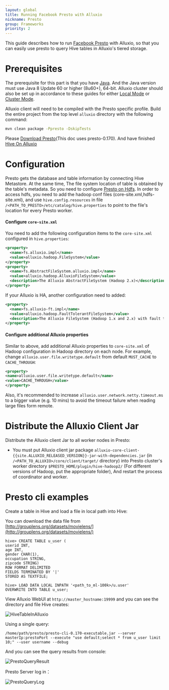 ```yaml
---
layout: global
title: Running Facebook Presto with Alluxio
nickname: Presto
group: Frameworks
priority: 2
---
```


This guide describes how to run [Facebook Presto](https://prestodb.io/) with Alluxio, so
that you can easily use presto to query Hive tables in Alluxio's tiered storage.

# Prerequisites

The prerequisite for this part is that you have [Java](Java-Setup.html). And the Java version must use Java 8 Update 60 or higher (8u60+), 64-bit.
Alluxio cluster should also be set up in accordance to these guides for either
[Local Mode](Running-Alluxio-Locally.html) or [Cluster Mode](Running-Alluxio-on-a-Cluster.html).

Alluxio client will need to be compiled with the Presto specific profile. Build the entire project
from the top level `alluxio` directory with the following command:

```bash
mvn clean package -Ppresto -DskipTests
```

Please [Download Presto](https://repo1.maven.org/maven2/com/facebook/presto/presto-server/)(This doc uses presto-0.170). And have finished
[Hive On Alluxio](http://www.alluxio.org/docs/master/en/Running-Hive-with-Alluxio.html)

# Configuration

Presto gets the database and table information by connecting Hive Metastore. At the same time,
The file system location of table is obtained by the table's metadata. So you need to configure
[Presto on Hdfs](https://prestodb.io/docs/current/installation/deployment.html). In order to access hdfs,
you need to add the hadoop conf files (core-site.xml,hdfs-site.xml), and use `hive.config.resources` in 
file `/<PATH_TO_PRESTO>/etc/catalog/hive.properties` to point to the file's location for every Presto worker.

#### Configure `core-site.xml`

You need to add the following configuration items to the `core-site.xml` configured in `hive.properties`:

```xml
<property>
  <name>fs.alluxio.impl</name>
  <value>alluxio.hadoop.FileSystem</value>
</property>
<property>
  <name>fs.AbstractFileSystem.alluxio.impl</name>
  <value>alluxio.hadoop.AlluxioFileSystem</value>
  <description>The Alluxio AbstractFileSystem (Hadoop 2.x)</description>
</property>
```
If your Alluxio is HA, another configuration need to added:
```xml
<property>
  <name>fs.alluxio-ft.impl</name>
  <value>alluxio.hadoop.FaultTolerantFileSystem</value>
  <description>The Alluxio FileSystem (Hadoop 1.x and 2.x) with fault tolerant support</description>
</property>
```
#### Configure additional Alluxio properties

Similar to above, add additional Alluxio properties to `core-site.xml` of Hadoop configuration in Hadoop directory on each node.
 For example, change `alluxio.user.file.writetype.default` from default `MUST_CACHE` to `CACHE_THROUGH`:

```xml
<property>
<name>alluxio.user.file.writetype.default</name>
<value>CACHE_THROUGH</value>
</property>
```

Also, it's recommended to increase `alluxio.user.network.netty.timeout.ms` to a bigger value (e.g. 10 mins) to avoid the timeout
 failure when reading large files form remote.

# Distribute the Alluxio Client Jar

Distribute the Alluxio client Jar to all worker nodes in Presto:
- You must put Alluxio client jar package `alluxio-core-client-{{site.ALLUXIO_RELEASED_VERSION}}-jar-with-dependencies.jar`
(in `/<PATH_TO_ALLUXIO>/core/client/target/` directory) into Presto cluster's worker directory `$PRESTO_HOME/plugin/hive-hadoop2/`
(For different versions of Hadoop, put the appropriate folder), And restart the process of coordinator and worker.

# Presto cli examples

Create a table in Hive and load a file in local path into Hive:

You can download the data file from  [http://grouplens.org/datasets/movielens/](http://grouplens.org/datasets/movielens/)

```
hive> CREATE TABLE u_user (
userid INT,
age INT,
gender CHAR(1),
occupation STRING,
zipcode STRING)
ROW FORMAT DELIMITED
FIELDS TERMINATED BY '|'
STORED AS TEXTFILE;

hive> LOAD DATA LOCAL INPATH '<path_to_ml-100k>/u.user'
OVERWRITE INTO TABLE u_user;
```

View Alluxio WebUI at `http://master_hostname:19999` and you can see the directory and file Hive creates:

![HiveTableInAlluxio]({{site.data.img.screenshot_presto_table_in_alluxio}})

Using a single query:
```
/home/path/presto/presto-cli-0.170-executable.jar --server masterIp:prestoPort --execute "use default;select * from u_user limit 10;" --user username --debug
```

And you can see the query results from console:

![PrestoQueryResult]({{site.data.img.screenshot_presto_query_result}})

Presto Server log in：

![PrestoQueryLog]({{site.data.img.screenshot_presto_query_log}})
